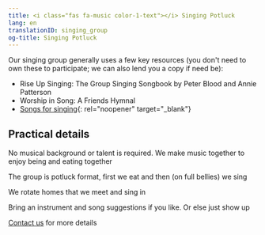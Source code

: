 ```yaml
---
title: <i class="fas fa-music color-1-text"></i> Singing Potluck
lang: en
translationID: singing_group
og-title: Singing Potluck
---
```

Our singing group generally uses a few key resources (you don't need to own these to participate; we can also lend you a copy if need be):
* Rise Up Singing: The Group Singing Songbook by Peter Blood and Annie Patterson
* Worship in Song: A Friends Hymnal
* [Songs for singing](https://drive.google.com/file/d/1LcCqchfmrGPa6x6v4b1MS5PcfpQ1YCLT/view?usp=sharing){: rel="noopener" target="_blank"}

## Practical details
No musical background or talent is required. We make music together to enjoy being and eating together

The group is potluck format, first we eat and then (on full bellies) we sing

We rotate homes that we meet and sing in

Bring an instrument and song suggestions if you like. Or else just show up

[Contact us](/contact) for more details
